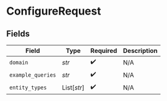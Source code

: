 # ConfigureRequest


## Fields

| Field              | Type               | Required           | Description        |
| ------------------ | ------------------ | ------------------ | ------------------ |
| `domain`           | *str*              | :heavy_check_mark: | N/A                |
| `example_queries`  | *str*              | :heavy_check_mark: | N/A                |
| `entity_types`     | List[*str*]        | :heavy_check_mark: | N/A                |